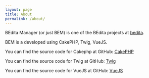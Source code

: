 ```yaml
---
layout: page
title: About
permalink: /about/
---
```


BEdita Manager (or just BEM) is one of the BEdita projects at [bedita](https://github.com/bedita).

BEM is a developed using CakePHP, Twig, VueJS.

You can find the source code for Cakephp at GitHub:
[CakePHP](https://github.com/cakephp/cakephp)

You can find the source code for Twig at GitHub:
[Twig](https://github.com/twigphp/Twig)

You can find the source code for VueJS at GitHub:
[VueJS](https://github.com/vuejs/vue)
